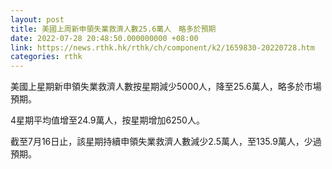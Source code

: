 ```yaml
---
layout: post
title: 美國上周新申領失業救濟人數25.6萬人　略多於預期
date: 2022-07-28 20:48:50.000000000 +08:00
link: https://news.rthk.hk/rthk/ch/component/k2/1659830-20220728.htm
categories: rthk
---
```


美國上星期新申領失業救濟人數按星期減少5000人，降至25.6萬人，略多於市場預期。

4星期平均值增至24.9萬人，按星期增加6250人。

截至7月16日止，該星期持續申領失業救濟人數減少2.5萬人，至135.9萬人，少過預期。
